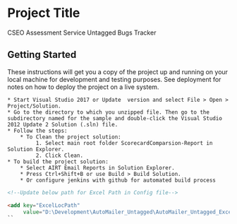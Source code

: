 # Project Title
CSEO Assessment Service Untagged Bugs Tracker

## Getting Started
These instructions will get you a copy of the project up and running on your local machine for development and testing purposes. See deployment for notes on how to deploy the project on a live system.

```
* Start Visual Studio 2017 or Update  version and select File > Open > Project/Solution.
* Go to the directory to which you unzipped file. Then go to the subdirectory named for the sample and double-click the Visual Studio 2012 Update 2 Solution (.sln) file.
* Follow the steps:
    * To Clean the project solution:
         1. Select main root folder ScorecardComparsion-Report in Solution Explorer.
         2. Click Clean.
* To build the project solution:
    * Select AIRT Email Reports in Solution Explorer.
    * Press Ctrl+Shift+B or use Build > Build Solution.
    * Or configure jenkins with github for automated build process
```
```html
<!--Update below path for Excel Path in Config file-->

<add key="ExcelLocPath" 
     value="D:\Development\AutoMailer_Untagged\AutoMailer_Untagged_ExcelTrack\CSEO_Untagged_ExcelRetrival-master\ScorecardComparison-Report\UntaggedBugsExcelReport\AllBugsData.xlsx"/>
``

